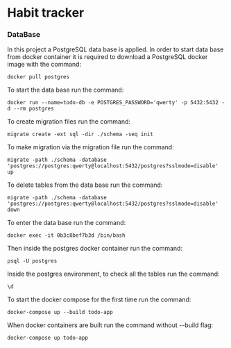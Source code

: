 # Habit tracker

### DataBase

In this project a PostgreSQL data base is applied. In order to start data base from docker container it is required to download a PostgreSQL docker image with the command:

```
docker pull postgres
```

To start the data base run the command:

```
docker run --name=todo-db -e POSTGRES_PASSWORD='qwerty' -p 5432:5432 -d --rm postgres
```

To create migration files run the command:

```
migrate create -ext sql -dir ./schema -seq init
```

To make migration via the migration file run the command:

```
migrate -path ./schema -database 'postgres://postgres:qwerty@localhost:5432/postgres?sslmode=disable' up
```

To delete tables from the data base run the command:

```
migrate -path ./schema -database 'postgres://postgres:qwerty@localhost:5432/postgres?sslmode=disable' down
```

To enter the data base run the command:

```
docker exec -it 0b3c8bef7b3d /bin/bash
```

Then inside the postgres docker container run the command:

```
psql -U postgres
```

Inside the postgres environment, to check all the tables run the command:

```
\d
```

To start the docker compose for the first time run the command:

```
docker-compose up --build todo-app
```

When docker containers are built run the command without --build flag:

```
docker-compose up todo-app
```
